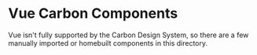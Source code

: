 # Vue Carbon Components

Vue isn't fully supported by the Carbon Design System, so there are a few manually imported or homebuilt components in this directory.

